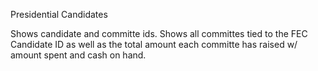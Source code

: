 Presidential Candidates

Shows candidate and committe ids. Shows all committes tied to the FEC Candidate ID as well as the total amount each committe has raised w/ amount spent and cash on hand.

